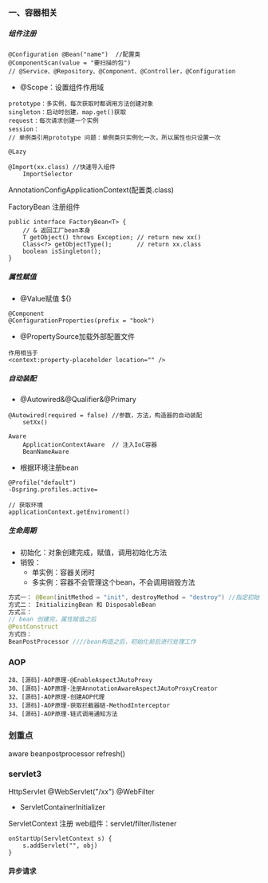 ### 一、容器相关

##### 组件注册
```
@Configuration @Bean("name")  //配置类
@ComponentScan(value = "要扫描的包")
// @Service、@Repository、@Component、@Controller，@Configuration
```

- @Scope：设置组件作用域
```
prototype：多实例，每次获取时都调用方法创建对象
singleton：启动时创建，map.get()获取
request：每次请求创建一个实例
session：
// 单例类引用prototype 问题：单例类只实例化一次，所以属性也只设置一次
```

```
@Lazy

@Import(xx.class) //快速导入组件
	ImportSelector
```

AnnotationConfigApplicationContext(配置类.class)

FactoryBean<xx> 注册组件
```
public interface FactoryBean<T> {
    // & 返回工厂bean本身
    T getObject() throws Exception; // return new xx()
    Class<?> getObjectType();       // return xx.class
    boolean isSingleton();
}
```

##### 属性赋值
- @Value赋值  ${}
```
@Component
@ConfigurationProperties(prefix = "book")
```

- @PropertySource加载外部配置文件
```
作用相当于
<context:property-placeholder location="" />
```

##### 自动装配

- @Autowired&@Qualifier&@Primary
```
@Autowired(required = false) //参数，方法，构造器的自动装配
	setXx()

Aware
    ApplicationContextAware  // 注入IoC容器
    BeanNameAware
```

- 根据环境注册bean
```
@Profile("default")
-Dspring.profiles.active=

// 获取环境
applicationContext.getEnviroment()
```

##### 生命周期
- 初始化：对象创建完成，赋值，调用初始化方法
- 销毁：
	- 单实例：容器关闭时
	- 多实例：容器不会管理这个bean，不会调用销毁方法

```java
方式一： @Bean(initMethod = "init", destroyMethod = "destroy") //指定初始化和销毁方法
方式二： InitializingBean 和 DisposableBean
方式三：
// bean 创建完，属性赋值之后
@PostConstruct
方式四： 
BeanPostProcessor ////bean构造之后，初始化前后进行处理工作
```

### AOP
```
28、[源码]-AOP原理-@EnableAspectJAutoProxy
30、[源码]-AOP原理-注册AnnotationAwareAspectJAutoProxyCreator
32、[源码]-AOP原理-创建AOP代理
33、[源码]-AOP原理-获取拦截器链-MethodInterceptor
34、[源码]-AOP原理-链式调用通知方法
```


### 划重点
aware beanpostprocessor refresh()


### servlet3

HttpServlet
@WebServlet("/xx")
@WebFilter

- ServletContainerInitializer

ServletContext 注册 web组件：servlet/filter/listener
```
onStartUp(ServletContext s) {
	s.addServlet("", obj)
}
```


#### 异步请求
